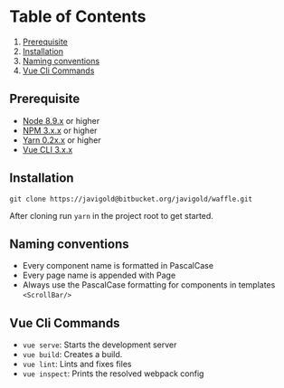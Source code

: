 # Table of Contents
1. [Prerequisite](#prerequisite)
2. [Installation](#installation)
3. [Naming conventions](#naming-conventions)
4. [Vue Cli Commands](#vue-cli-commands)

## Prerequisite
- [Node 8.9.x](https://nodejs.org/en/download/) or higher
- [NPM 3.x.x](https://nodejs.org/en/download/) or higher
- [Yarn 0.2x.x](https://yarnpkg.com/en/docs/install) or higher
- [Vue CLI 3.x.x](https://cli.vuejs.org/guide/installation.html)

## Installation
```git clone https://javigold@bitbucket.org/javigold/waffle.git```

After cloning run ```yarn``` in the project root to get started.

## Naming conventions

* Every component name is formatted in PascalCase
* Every page name is appended with Page
* Always use the PascalCase formatting for components in templates ```<ScrollBar/>```

## Vue Cli Commands

* ```vue serve```: Starts the development server
* ```vue build```: Creates a build.
* ```vue lint```: Lints and fixes files
* ```vue inspect```: Prints the resolved webpack config